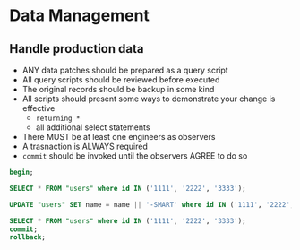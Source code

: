 # Data Management

## Handle production data

- ANY data patches should be prepared as a query script
- All query scripts should be reviewed before executed
- The original records should be backup in some kind
- All scripts should present some ways to demonstrate your change is effective
  - `returning *`
  - all additional select statements
- There MUST be at least one engineers as observers
- A trasnaction is ALWAYS required
- `commit` should be invoked until the observers AGREE to do so
  
```sql
begin;

SELECT * FROM "users" where id IN ('1111', '2222', '3333');

UPDATE "users" SET name = name || '-SMART' where id IN ('1111', '2222', '3333') RETURNING *;

SELECT * FROM "users" where id IN ('1111', '2222', '3333');
commit;
rollback;
```
